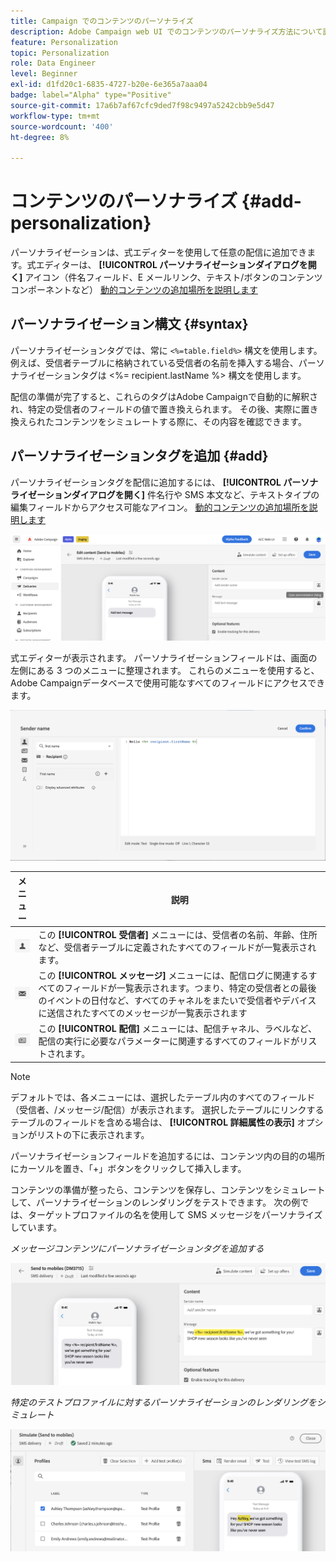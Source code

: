 ```yaml
---
title: Campaign でのコンテンツのパーソナライズ
description: Adobe Campaign web UI でのコンテンツのパーソナライズ方法について説明します
feature: Personalization
topic: Personalization
role: Data Engineer
level: Beginner
exl-id: d1fd20c1-6835-4727-b20e-6e365a7aaa04
badge: label="Alpha" type="Positive"
source-git-commit: 17a6b7af67cfc9ded7f98c9497a5242cbb9e5d47
workflow-type: tm+mt
source-wordcount: '400'
ht-degree: 8%

---
```



# コンテンツのパーソナライズ {#add-personalization}

パーソナライゼーションは、式エディターを使用して任意の配信に追加できます。式エディターは、 **[!UICONTROL パーソナライゼーションダイアログを開く]** アイコン（件名フィールド、E メールリンク、テキスト/ボタンのコンテンツコンポーネントなど） [動的コンテンツの追加場所を説明します](gs-personalization.md/#access)

## パーソナライゼーション構文 {#syntax}

パーソナライゼーションタグでは、常に `<%=table.field%>` 構文を使用します。例えば、受信者テーブルに格納されている受信者の名前を挿入する場合、パーソナライゼーションタグは &lt;%= recipient.lastName %> 構文を使用します。

配信の準備が完了すると、これらのタグはAdobe Campaignで自動的に解釈され、特定の受信者のフィールドの値で置き換えられます。 その後、実際に置き換えられたコンテンツをシミュレートする際に、その内容を確認できます。

## パーソナライゼーションタグを追加 {#add}

パーソナライゼーションタグを配信に追加するには、 **[!UICONTROL パーソナライゼーションダイアログを開く]** 件名行や SMS 本文など、テキストタイプの編集フィールドからアクセス可能なアイコン。 [動的コンテンツの追加場所を説明します](gs-personalization.md/#access)

![](assets/perso-access.png)

式エディターが表示されます。 パーソナライゼーションフィールドは、画面の左側にある 3 つのメニューに整理されます。 これらのメニューを使用すると、Adobe Campaignデータベースで使用可能なすべてのフィールドにアクセスできます。

![](assets/perso-insert-field.png)

| メニュー | 説明 |
|-----|------------|
| ![](assets/do-not-localize/perso-recipients-menu.png) | この **[!UICONTROL 受信者]** メニューには、受信者の名前、年齢、住所など、受信者テーブルに定義されたすべてのフィールドが一覧表示されます。 |
| ![](assets/do-not-localize/perso-message-menu.png) | この **[!UICONTROL メッセージ]** メニューには、配信ログに関連するすべてのフィールドが一覧表示されます。つまり、特定の受信者との最後のイベントの日付など、すべてのチャネルをまたいで受信者やデバイスに送信されたすべてのメッセージが一覧表示されます |
| ![](assets/do-not-localize/perso-delivery-menu.png) | この **[!UICONTROL 配信]** メニューには、配信チャネル、ラベルなど、配信の実行に必要なパラメーターに関連するすべてのフィールドがリストされます。 |

>[!NOTE]
>
>デフォルトでは、各メニューには、選択したテーブル内のすべてのフィールド（受信者、/メッセージ/配信）が表示されます。 選択したテーブルにリンクするテーブルのフィールドを含める場合は、 **[!UICONTROL 詳細属性の表示]** オプションがリストの下に表示されます。

パーソナライゼーションフィールドを追加するには、コンテンツ内の目的の場所にカーソルを置き、「+」ボタンをクリックして挿入します。

コンテンツの準備が整ったら、コンテンツを保存し、コンテンツをシミュレートして、パーソナライゼーションのレンダリングをテストできます。 次の例では、ターゲットプロファイルの名を使用して SMS メッセージをパーソナライズしています。

*メッセージコンテンツにパーソナライゼーションタグを追加する*

![](assets/perso-preview1.png)

*特定のテストプロファイルに対するパーソナライゼーションのレンダリングをシミュレート*

![](assets/perso-preview2.png)
